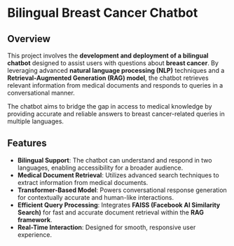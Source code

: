 # Bilingual Breast Cancer Chatbot

## Overview
This project involves the **development and deployment of a bilingual chatbot** designed to assist users with questions about **breast cancer**. By leveraging advanced **natural language processing (NLP)** techniques and a **Retrieval-Augmented Generation (RAG) model**, the chatbot retrieves relevant information from medical documents and responds to queries in a conversational manner.

The chatbot aims to bridge the gap in access to medical knowledge by providing accurate and reliable answers to breast cancer-related queries in multiple languages.

## Features
- **Bilingual Support**: The chatbot can understand and respond in two languages, enabling accessibility for a broader audience.
- **Medical Document Retrieval**: Utilizes advanced search techniques to extract information from medical documents.
- **Transformer-Based Model**: Powers conversational response generation for contextually accurate and human-like interactions.
- **Efficient Query Processing**: Integrates **FAISS (Facebook AI Similarity Search)** for fast and accurate document retrieval within the **RAG framework**.
- **Real-Time Interaction**: Designed for smooth, responsive user experience.
